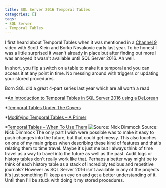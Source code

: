 ```yaml
---
title: SQL Server 2016 Temporal Tables
categories: []
tags:
- SQL Server
- Temporal Tables
---
```


I first heard about Temporal Tables when it was mentioned in a 
[Channel 9](http://channel9.msdn.com/Shows/Data-Exposed/Temporal-in-SQL-Server-2016) video with Scott Klein and Borko Novakovic early last year. To be honest I was a little surprised it wasn't already in place but after finding out more I was annoyed it wasn't available until SQL Server 2016. Ah well.

In short, you flip a switch on a table to make it a temporal and you can access it at any point in time. No messing around with triggers or updating your stored procedures.

Born SQL did a great 4-part series last year which are all worth a read

*[An Introduction to Temporal Tables in SQL Server 2016 using a DeLorean](https://bornsql.ca/2015/11/introduction-temporal-tables-sql-server-2016-using-delorean/)
 
*[Temporal Tables Under The Covers](https://bornsql.ca/2015/11/temporal-tables-under-the-covers/)
 
*[Modifying Temporal Tables – A Primer](https://bornsql.ca/2015/11/modifying-temporal-tables/)
 
*[Temporal Tables – When To Use Them](https://bornsql.ca/2015/12/temporal-tables-when-to-use-them/) 
![Source: Nick Dimmock](/squarespace_images/static_52001c0be4b09bc7c9f838c9_52224ed3e4b0ba9919a3e0e1_56a535f3fd5d084f324deb97_1453667828576_37376926_054c123262_b.jpg_) Source: Nick Dimmock 
The only part I wish were possible was to make it easy to push changes into the future, but that could get messy. This also touches on one of my main gripes when describing these kind of features and that's relating them to time travel. Maybe it's just me but I always think of time travel as a way to travel into the future as well as the past. Audit logs or history tables don't really work like that. Perhaps a better way might be to think of each history table as a stack of incredibly tedious and repetitive journals? 
However as SQL Server 2016 isn't available in any of the projects it's just something I'll keep an eye on and get a better understanding of it. Until then I'll be stuck with doing it my stored procedures.
